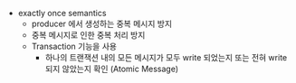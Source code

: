 * exactly once semantics
    * producer 에서 생성하는 중복 메시지 방지
    * 중복 메시지로 인한 중복 처리 방지
    * Transaction 기능을 사용
        * 하나의 트랜잭션 내의 모든 메시지가 모두 write 되었는지 또는 전혀 write 되지 않았는지 확인 (Atomic Message)
